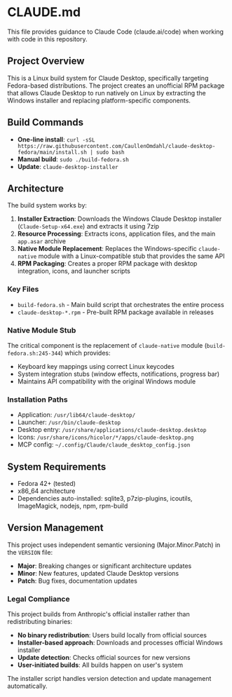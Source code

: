 # CLAUDE.md

This file provides guidance to Claude Code (claude.ai/code) when working with code in this repository.

## Project Overview

This is a Linux build system for Claude Desktop, specifically targeting Fedora-based distributions. The project creates an unofficial RPM package that allows Claude Desktop to run natively on Linux by extracting the Windows installer and replacing platform-specific components.

## Build Commands

- **One-line install**: `curl -sSL https://raw.githubusercontent.com/CaullenOmdahl/claude-desktop-fedora/main/install.sh | sudo bash`
- **Manual build**: `sudo ./build-fedora.sh`
- **Update**: `claude-desktop-installer`

## Architecture

The build system works by:

1. **Installer Extraction**: Downloads the Windows Claude Desktop installer (`Claude-Setup-x64.exe`) and extracts it using 7zip
2. **Resource Processing**: Extracts icons, application files, and the main `app.asar` archive
3. **Native Module Replacement**: Replaces the Windows-specific `claude-native` module with a Linux-compatible stub that provides the same API
4. **RPM Packaging**: Creates a proper RPM package with desktop integration, icons, and launcher scripts

### Key Files

- `build-fedora.sh` - Main build script that orchestrates the entire process
- `claude-desktop-*.rpm` - Pre-built RPM package available in releases

### Native Module Stub

The critical component is the replacement of `claude-native` module (`build-fedora.sh:245-344`) which provides:
- Keyboard key mappings using correct Linux keycodes
- System integration stubs (window effects, notifications, progress bar)
- Maintains API compatibility with the original Windows module

### Installation Paths

- Application: `/usr/lib64/claude-desktop/`
- Launcher: `/usr/bin/claude-desktop`
- Desktop entry: `/usr/share/applications/claude-desktop.desktop`
- Icons: `/usr/share/icons/hicolor/*/apps/claude-desktop.png`
- MCP config: `~/.config/Claude/claude_desktop_config.json`

## System Requirements

- Fedora 42+ (tested)
- x86_64 architecture
- Dependencies auto-installed: sqlite3, p7zip-plugins, icoutils, ImageMagick, nodejs, npm, rpm-build

## Version Management

This project uses independent semantic versioning (Major.Minor.Patch) in the `VERSION` file:

- **Major**: Breaking changes or significant architecture updates  
- **Minor**: New features, updated Claude Desktop versions
- **Patch**: Bug fixes, documentation updates

### Legal Compliance

This project builds from Anthropic's official installer rather than redistributing binaries:

- **No binary redistribution**: Users build locally from official sources
- **Installer-based approach**: Downloads and processes official Windows installer
- **Update detection**: Checks official sources for new versions
- **User-initiated builds**: All builds happen on user's system

The installer script handles version detection and update management automatically.